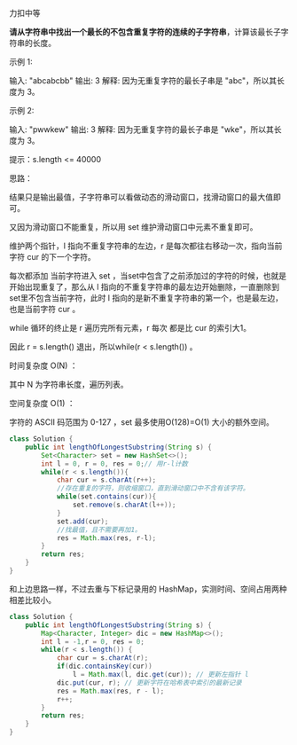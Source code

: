 力扣中等



**请从字符串中找出一个最长的不包含重复字符的连续的子字符串**，计算该最长子字符串的长度。



示例 1:

输入: "abcabcbb"
输出: 3 
解释: 因为无重复字符的最长子串是 "abc"，所以其长度为 3。



示例 2:

输入: "pwwkew"
输出: 3
解释: 因为无重复字符的最长子串是 "wke"，所以其长度为 3。
    

提示：s.length <= 40000





思路：

结果只是输出最值，子字符串可以看做动态的滑动窗口，找滑动窗口的最大值即可。

又因为滑动窗口不能重复，所以用 set 维护滑动窗口中元素不重复即可。



维护两个指针，l 指向不重复字符串的左边，r 是每次都往右移动一次，指向当前字符 cur 的下一个字符。

每次都添加 当前字符进入 set ，当set中包含了之前添加过的字符的时候，也就是开始出现重复了，那么从 l 指向的不重复字符串的最左边开始删除，一直删除到set里不包含当前字符，此时 l 指向的是新不重复字符串的第一个，也是最左边，也是当前字符 cur 。

while 循环的终止是 r 遍历完所有元素，r 每次 都是比 cur 的索引大1。

因此 r = s.length() 退出，所以while(r < s.length()) 。



时间复杂度 O(N) ： 

其中 N 为字符串长度，遍历列表。

空间复杂度 O(1) ： 

字符的 ASCII 码范围为 0-127 ，set 最多使用O(128)=O(1) 大小的额外空间。

```java
class Solution {
    public int lengthOfLongestSubstring(String s) {
        Set<Character> set = new HashSet<>();
        int l = 0, r = 0, res = 0;// 用r-l计数
        while(r < s.length()){
            char cur = s.charAt(r++);
            //存在重复的字符，则收缩窗口，直到滑动窗口中不含有该字符。
            while(set.contains(cur)){
                set.remove(s.charAt(l++));
            }
            set.add(cur);
            //找最值，且不需要再加1。
            res = Math.max(res, r-l);
        }
        return res;
    }
}
```

和上边思路一样，不过去重与下标记录用的 HashMap，实测时间、空间占用两种相差比较小。

````java
class Solution {
    public int lengthOfLongestSubstring(String s) {
        Map<Character, Integer> dic = new HashMap<>();
        int l = -1,r = 0, res = 0;
        while(r < s.length()) {
            char cur = s.charAt(r);
            if(dic.containsKey(cur))
                l = Math.max(l, dic.get(cur)); // 更新左指针 l
            dic.put(cur, r); // 更新字符在哈希表中索引的最新记录
            res = Math.max(res, r - l);
            r++;
        }
        return res;
    }
}
````

